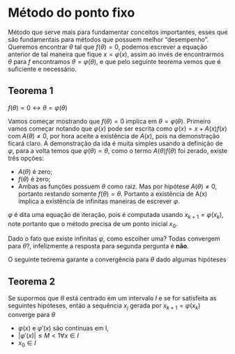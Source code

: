Método do ponto fixo
================

Método que serve mais para fundamentar conceitos importantes, esses que
são fundamentais para métodos que possuem melhor “desempenho”. Queremos
encontrar $\theta$ tal que $f(\theta)=0$, podemos escrever a equação
anterior de tal maneira que fique $x=\varphi(x)$, assim ao invés de
encontrarmos $\theta$ para $f$ encontramos $\theta=\varphi(\theta)$, e
que pelo seguinte teorema vemos que é suficiente e necessário.

## Teorema 1

$f(\theta)=0 \leftrightarrow \theta = \varphi(\theta)$

Vamos começar mostrando que $f(\theta)=0$ implica em
$\theta = \varphi(\theta)$. Primeiro vamos começar notando que
$\varphi(x)$ pode ser escrita como $\varphi(x) = x + A(x)f(x)$ com
$A(\theta) \ne 0$, por hora aceite a existência de $A(x)$, pois na
demonstração ficará claro. A demonstração da ida é muita simples usando
a definição de $\varphi$, para a volta temos que
$\varphi(\theta) = \theta$, como o termo $A(\theta)f(\theta)$ foi
zerado, existe três opções:

-   $A(\theta)$ é zero;  
-   $f(\theta)$ é zero;  
-   Ambas as funções possuem $\theta$ como raiz. Mas por hipótese
    $A(\theta) \ne 0$, portanto restando somente $f(\theta)=\theta$.
    Portanto a existência de A(x) implica a existência de infinitas
    maneiras de escrever $\varphi$.

$\varphi$ é dita uma equação de iteração, pois é computada usando
$x_{k+1} = \varphi(x_k)$, note portanto que o método precisa de um ponto
inicial $x_0$.

Dado o fato que existe infinitas $\varphi$, como escolher uma? Todas
convergem para $\theta$?, infelizmente a resposta para segunda pergunta
é **não**.

O seguinte teorema garante a convergência para $\theta$ dado algumas
hipóteses

## Teorema 2

Se supormos que $\theta$ está centrado em um intervalo *I* e se for
satisfeita as seguintes hipóteses, então a sequência $x_j$ gerada por
$x_{k+1} = \varphi(x_k)$ converge para $\theta$

-   $\varphi(x)$ e $\varphi'(x)$ são contínuas em I,
-   $|\varphi'(x)| \leq M < 1 \forall x \in I$
-   $x_0 \in I$
